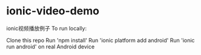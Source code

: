 # ionic-video-demo
ionic视频播放例子
To run locally:

Clone this repo
Run 'npm install'
Run 'ionic platform add android'
Run 'ionic run android' on real Android device
